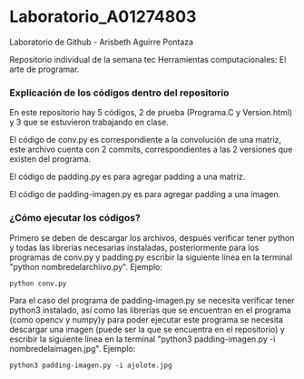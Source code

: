 # Laboratorio_A01274803
Laboratorio de Github - Arisbeth Aguirre Pontaza

Repositorio individual de la semana tec Herramientas computacionales: El arte de programar.

### Explicación de los códigos dentro del repositorio
En este repositorio hay 5 códigos, 2 de prueba (Programa.C y Version.html) y 3 que se estuvieron trabajando en clase. 

El código de conv.py es correspondiente a la convolución de una matriz, este archivo cuenta con 2 commits, correspondientes a las 2 versiones que existen del programa.

El código de padding.py es para agregar padding a una matriz.

El código de padding-imagen.py es para agregar padding a una imagen.

### ¿Cómo ejecutar los códigos?

Primero se deben de descargar los archivos, después verificar tener python y todas las librerías necesarias instaladas, posteriormente para los programas de conv.py y padding.py escribir la siguiente línea en la terminal "python nombredelarchiivo.py". Ejemplo:

`python conv.py`

Para el caso del programa de padding-imagen.py se necesita verificar tener python3 instalado, así como las librerías que se encuentran en el programa (como opencv y numpy)y para poder ejecutar este programa se necesita descargar una imagen (puede ser la que se encuentra en el repositorio) y escribir la siguiente línea en la terminal "python3 padding-imagen.py -i nombredelaimagen.jpg". Ejemplo:

`python3 padding-imagen.py -i ajolote.jpg`

